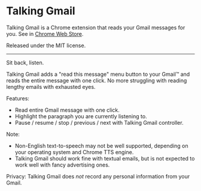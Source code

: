 Talking Gmail
====

Talking Gmail is a Chrome extension that reads your Gmail messages for you. See in [Chrome Web Store](https://chrome.google.com/webstore/detail/mipelndpcphlakhnncbjcfiemcglkmde).

Released under the MIT license.


- - - - -


Sit back, listen.

Talking Gmail adds a "read this message" menu button to your Gmail™ and reads the entire message with one click. No more struggling with reading lengthy emails with exhausted eyes.

Features:

* Read entire Gmail message with one click.
* Highlight the paragraph you are currently listening to.
* Pause / resume / stop / previous / next with Talking Gmail controller.

Note:

* Non-English text-to-speech may not be well supported, depending on your operating system and Chrome TTS engine.
* Talking Gmail should work fine with textual emails, but is not expected to work well with fancy advertising ones.

Privacy: Talking Gmail does *not* record any personal information from your Gmail.
